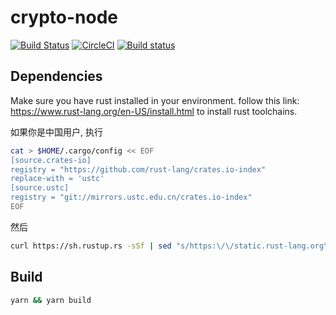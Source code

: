 # crypto-node
[![Build Status](https://travis-ci.com/Brooooooklyn/node-crypto.svg?branch=master)](https://travis-ci.com/Brooooooklyn/node-crypto)
[![CircleCI](https://circleci.com/gh/Brooooooklyn/node-crypto.svg?style=svg)](https://circleci.com/gh/Brooooooklyn/node-crypto)
[![Build status](https://ci.appveyor.com/api/projects/status/bu0lymyenwi66rlt/branch/master?svg=true)](https://ci.appveyor.com/project/Brooooooklyn/node-crypto/branch/master)


## Dependencies
Make sure you have rust installed in your environment. follow this link: https://www.rust-lang.org/en-US/install.html to install rust toolchains.

如果你是中国用户, 执行
```bash
cat > $HOME/.cargo/config << EOF
[source.crates-io]
registry = "https://github.com/rust-lang/crates.io-index"
replace-with = 'ustc'
[source.ustc]
registry = "git://mirrors.ustc.edu.cn/crates.io-index"
EOF
```
然后
```bash
curl https://sh.rustup.rs -sSf | sed "s/https:\/\/static.rust-lang.org\/rustup\/dist/https:\/\/mirrors.ustc.edu.cn\/rust-static\/rustup\/dist/g" | sh
```

## Build
```bash
yarn && yarn build
```
